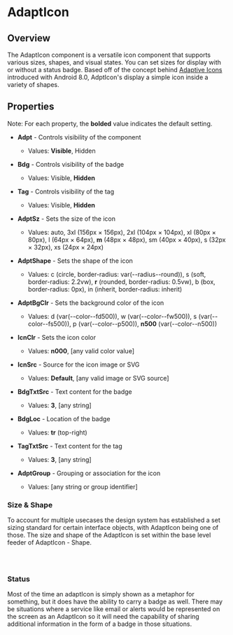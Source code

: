 # AdaptIcon

## Overview
The AdaptIcon component is a versatile icon component that supports various sizes, shapes, and visual states.
You can set sizes for display with or without a status badge. Based off of the concept behind [Adaptive Icons](https://developer.android.com/guide/practices/ui\_guidelines/icon\_design\_adaptive) introduced with Android 8.0, AdptIcon's display a simple icon inside a variety of shapes.

## Properties
Note: For each property, the **bolded** value indicates the default setting.

- **Adpt** - Controls visibility of the component
  - Values: **Visible**, Hidden

- **Bdg** - Controls visibility of the badge
  - Values: Visible, **Hidden**

- **Tag** - Controls visibility of the tag
  - Values: Visible, **Hidden**

- **AdptSz** - Sets the size of the icon
  - Values: auto, 3xl (156px × 156px), 2xl (104px × 104px), xl (80px × 80px), l (64px × 64px), **m** (48px × 48px), sm (40px × 40px), s (32px × 32px), xs (24px × 24px)

- **AdptShape** - Sets the shape of the icon
  - Values: c (circle, border-radius: var(--radius--round)), s (soft, border-radius: 2.2vw), **r** (rounded, border-radius: 0.5vw), b (box, border-radius: 0px), in (inherit, border-radius: inherit)

- **AdptBgClr** - Sets the background color of the icon
  - Values: d (var(--color--fd500)), w (var(--color--fw500)), s (var(--color--fs500)), p (var(--color--p500)), **n500** (var(--color--n500))

- **IcnClr** - Sets the icon color
  - Values: **n000**, [any valid color value]

- **IcnSrc** - Source for the icon image or SVG
  - Values: **Default**, [any valid image or SVG source]

- **BdgTxtSrc** - Text content for the badge
  - Values: **3**, [any string]

- **BdgLoc** - Location of the badge
  - Values: **tr** (top-right)

- **TagTxtSrc** - Text content for the tag
  - Values: **3**, [any string]

- **AdptGroup** - Grouping or association for the icon
  - Values: [any string or group identifier]

### Size & Shape

To account for multiple usecases the design system has established a set sizing standard for certain interface objects, with AdaptIcon being one of those. The size and shape of the AdaptIcon is set within the base level feeder of AdaptIcon - Shape.

<figure><img src="../../../.gitbook/assets/Size (5) (1).png" alt=""><figcaption></figcaption></figure>

<figure><img src="../../../.gitbook/assets/Shape (1).png" alt=""><figcaption></figcaption></figure>

<figure><img src="../../../.gitbook/assets/Badge.png" alt=""><figcaption></figcaption></figure>

### Status

Most of the time an adaptIcon is simply shown as a metaphor for something, but it does have the ability to carry a badge as well. There may be situations where a service like email or alerts would be represented on the screen as an AdaptIcon so it will need the capability of sharing additional information in the form of a badge in those situations.


